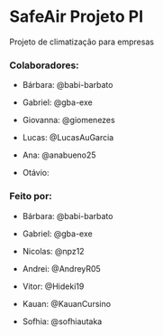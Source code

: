 # SafeAir Projeto PI
Projeto de climatização para empresas

### Colaboradores:

- Bárbara: @babi-barbato

- Gabriel: @gba-exe

- Giovanna: @giomenezes

- Lucas: @LucasAuGarcia

- Ana: @anabueno25 

- Otávio:

### Feito por:
- Bárbara: @babi-barbato

- Gabriel: @gba-exe

- Nicolas: @npz12

- Andrei: @AndreyR05

- Vitor: @Hideki19

- Kauan: @KauanCursino

- Sofhia: @sofhiautaka
